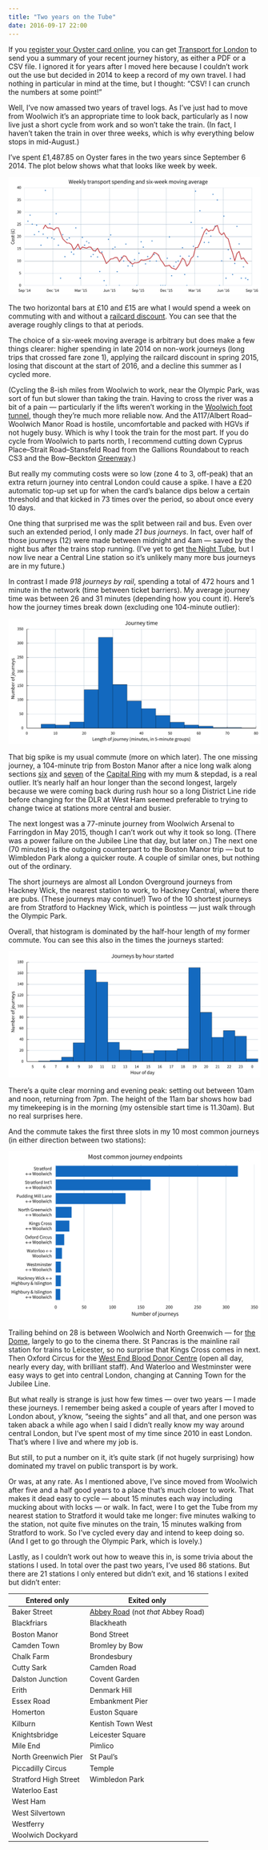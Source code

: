 ```yaml
---
title: "Two years on the Tube"
date: 2016-09-17 22:00
---
```


If you [register your Oyster card online][register], you can get [Transport for London][tfl] to send you a summary of your recent journey history, as either a PDF or a CSV file. I ignored it for years after I moved here because I couldn’t work out the use but decided in 2014 to keep a record of my own travel. I had nothing in particular in mind at the time, but I thought: “CSV! I can crunch the numbers at some point!”

[register]: https://oyster.tfl.gov.uk/oyster/link/0004.do
[tfl]: https://tfl.gov.uk

Well, I’ve now amassed two years of travel logs. As I’ve just had to move from Woolwich it’s an appropriate time to look back, particularly as I now live just a short cycle from work and so won’t take the train. (In fact, I haven’t taken the train in over three weeks, which is why everything below stops in mid-August.)

I’ve spent £1,487.85 on Oyster fares in the two years since September 6 2014. The plot below shows what that looks like week by week.

<p class="full-width">
    <img alt="A plot showing weekly spending on transport"
         src="/images/2016-09-weekly_spending.svg"
         class="no-border">
</p>

The two horizontal bars at £10 and £15 are what I would spend a week on commuting with and without a [railcard discount][railcard]. You can see that the average roughly clings to that at periods.

[railcard]: http://www.railcard.co.uk

The choice of a six-week moving average is arbitrary but does make a few things clearer: higher spending in late 2014 on non-work journeys (long trips that crossed fare zone 1), applying the railcard discount in spring 2015, losing that discount at the start of 2016, and a decline this summer as I cycled more.

(Cycling the 8-ish miles from Woolwich to work, near the Olympic Park, was sort of fun but slower than taking the train. Having to cross the river was a bit of a pain — particularly if the lifts weren’t working in the [Woolwich foot tunnel][wft], though they’re much more reliable now. And the A117/Albert Road–Woolwich Manor Road is hostile, uncomfortable and packed with HGVs if not hugely busy. Which is why I took the train for the most part. If you do cycle from Woolwich to parts north, I recommend cutting down Cyprus Place–Strait Road–Stansfeld Road from the Gallions Roundabout to reach CS3 and the Bow–Beckton [Greenway][].)

[wft]: https://en.wikipedia.org/wiki/Woolwich_foot_tunnel
[Greenway]: https://en.wikipedia.org/wiki/Greenway,_London

But really my commuting costs were so low (zone 4 to 3, off-peak) that an extra return journey into central London could cause a spike. I have a £20 automatic top-up set up for when the card’s balance dips below a certain threshold and that kicked in 73 times over the period, so about once every 10 days.

One thing that surprised me was the split between rail and bus. Even over such an extended period, I only made *21 bus journeys*. In fact, over half of those journeys (12) were made between midnight and 4am — saved by the night bus after the trains stop running. (I’ve yet to get [the Night Tube][nt], but I now live near a Central Line station so it’s unlikely many more bus journeys are in my future.)

[nt]: https://tfl.gov.uk/campaign/tube-improvements/what-we-are-doing/night-tube

In contrast I made *918 journeys by rail*, spending a total of 472 hours and 1 minute in the network (time between ticket barriers). My average journey time was between 26 and 31 minutes (depending how you count it). Here’s how the journey times break down (excluding one 104-minute outlier):

<p class="full-width">
    <img alt="A histogram of journey lengths"
         src="/images/2016-09-journey_lengths.svg"
         class="no-border">
</p>

That big spike is my usual commute (more on which later). The one missing journey, a 104-minute trip from Boston Manor after a nice long walk along sections [six][cr6] and [seven][cr7] of the [Capital Ring][cr] with my mum & stepdad, is a real outlier. It’s nearly half an hour longer than the second longest, largely because we were coming back during rush hour so a long District Line ride before changing for the DLR at West Ham seemed preferable to trying to change twice at stations more central and busier.

[cr6]: https://tfl.gov.uk/modes/walking/wimbledon-park-to-richmond
[cr7]: https://tfl.gov.uk/modes/walking/richmond-to-osterley-lock
[cr]: https://tfl.gov.uk/modes/walking/capital-ring

The next longest was a 77-minute journey from Woolwich Arsenal to Farringdon in May 2015, though I can’t work out why it took so long. (There was a power failure on the Jubilee Line that day, but later on.) The next one (70 minutes) is the outgoing counterpart to the Boston Manor trip — but to Wimbledon Park along a quicker route. A couple of similar ones, but nothing out of the ordinary.

The short journeys are almost all London Overground journeys from Hackney Wick, the nearest station to work, to Hackney Central, where there are pubs. (These journeys may continue!) Two of the 10 shortest journeys are from Stratford to Hackney Wick, which is pointless — just walk through the Olympic Park.

Overall, that histogram is dominated by the half-hour length of my former commute. You can see this also in the times the journeys started:

<p class="full-width">
    <img alt="A histogram of journey start times by hour"
         src="/images/2016-09-journeys_by_hour.svg"
         class="no-border">
</p>

There’s a quite clear morning and evening peak: setting out between 10am and noon, returning from 7pm. The height of the 11am bar shows how bad my timekeeping is in the morning (my ostensible start time is 11.30am). But no real surprises here.

And the commute takes the first three slots in my 10 most common journeys (in either direction between two stations):

<p class="full-width">
    <img alt="A bar chart of the most common journeys in either direction"
         src="/images/2016-09-station_pairs.svg"
         class="no-border">
</p>

Trailing behind on 28 is between Woolwich and North Greenwich — for [the Dome][dome], largely to go to the cinema there. St Pancras is the mainline rail station for trains to Leicester, so no surprise that Kings Cross comes in next. Then Oxford Circus for the [West End Blood Donor Centre][blood] (open all day, nearly every day, with brilliant staff). And Waterloo and Westminster were easy ways to get into central London, changing at Canning Town for the Jubilee Line.

[dome]: https://en.wikipedia.org/wiki/The_O2
[blood]: https://www.blood.co.uk/the-donation-process/about-our-donation-venues/london-west-end/

But what really is strange is just how few times — over two years — I made these journeys. I remember being asked a couple of years after I moved to London about, y’know, “seeing the sights” and all that, and one person was taken aback a while ago when I said I didn’t really know my way around central London, but I’ve spent most of my time since 2010 in east London. That’s where I live and where my job is.

But still, to put a number on it, it’s quite stark (if not hugely surprising) how dominated my travel on public transport is by work.

Or was, at any rate. As I mentioned above, I’ve since moved from Woolwich after five and a half good years to a place that’s much closer to work. That makes it dead easy to cycle — about 15 minutes each way including mucking about with locks — or walk. In fact, were I to get the Tube from my nearest station to Stratford it would take me longer: five minutes walking to the station, not quite five minutes on the train, 15 minutes walking from Stratford to work. So I’ve cycled every day and intend to keep doing so. (And I get to go through the Olympic Park, which is lovely.)

Lastly, as I couldn’t work out how to weave this in, is some trivia about the stations I used. In total over the past two years, I’ve used 86 stations. But there are 21 stations I only entered but didn’t exit, and 16 stations I exited but didn’t enter:

<table>
    <thead>
        <tr>
            <th>Entered only</th>
            <th>Exited only</th>
        </tr>
    </thead>
    <tbody>
        <tr>
            <td>Baker Street</td>
            <td>
                <a href="https://en.wikipedia.org/wiki/Abbey_Road_DLR_station">Abbey Road</a> (not <em>that</em> Abbey Road)
            </td>
        </tr>
        <tr><td>Blackfriars</td> <td>Blackheath</td></tr>
        <tr><td>Boston Manor</td> <td>Bond Street</td></tr>
        <tr><td>Camden Town</td> <td>Bromley by Bow</td></tr>
        <tr><td>Chalk Farm</td> <td>Brondesbury</td></tr>
        <tr><td>Cutty Sark</td> <td>Camden Road</td></tr>
        <tr><td>Dalston Junction</td> <td>Covent Garden</td></tr>
        <tr><td>Erith</td> <td>Denmark Hill</td></tr>
        <tr><td>Essex Road</td> <td>Embankment Pier</td></tr>
        <tr><td>Homerton</td> <td>Euston Square</td></tr>
        <tr><td>Kilburn</td> <td>Kentish Town West</td></tr>
        <tr><td>Knightsbridge</td> <td>Leicester Square</td></tr>
        <tr><td>Mile End</td> <td>Pimlico</td></tr>
        <tr><td>North Greenwich Pier</td> <td>St Paul’s</td></tr>
        <tr><td>Piccadilly Circus</td> <td>Temple</td></tr>
        <tr><td>Stratford High Street</td> <td>Wimbledon Park</td></tr>
        <tr><td>Waterloo East</td></tr>
        <tr><td>West Ham</td></tr>
        <tr><td>West Silvertown</td></tr>
        <tr><td>Westferry</td></tr>
        <tr><td>Woolwich Dockyard</td></tr>
    </tbody>
</table>

